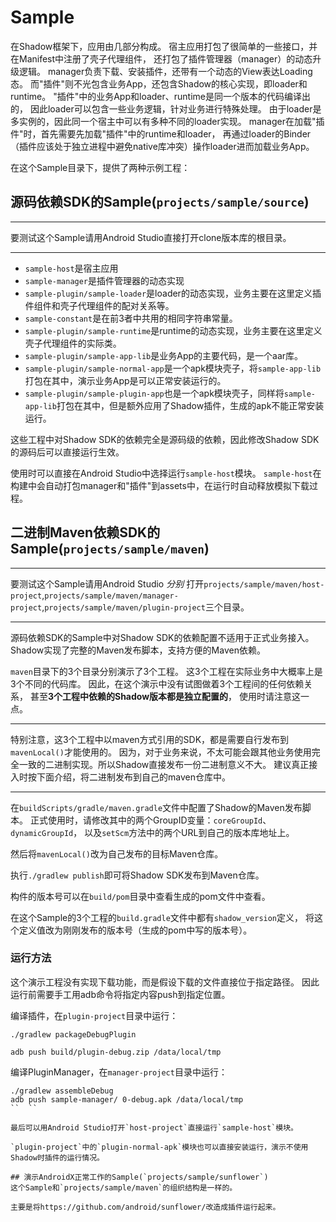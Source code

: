 # Sample

在Shadow框架下，应用由几部分构成。
宿主应用打包了很简单的一些接口，并在Manifest中注册了壳子代理组件，
还打包了插件管理器（manager）的动态升级逻辑。
manager负责下载、安装插件，还带有一个动态的View表达Loading态。
而"插件"则不光包含业务App，还包含Shadow的核心实现，即loader和runtime。
"插件"中的业务App和loader、runtime是同一个版本的代码编译出的，
因此loader可以包含一些业务逻辑，针对业务进行特殊处理。
由于loader是多实例的，因此同一个宿主中可以有多种不同的loader实现。
manager在加载"插件"时，首先需要先加载"插件"中的runtime和loader，
再通过loader的Binder（插件应该处于独立进程中避免native库冲突）操作loader进而加载业务App。

在这个Sample目录下，提供了两种示例工程：

## 源码依赖SDK的Sample(`projects/sample/source`)
***
要测试这个Sample请用Android Studio直接打开clone版本库的根目录。
***

* `sample-host`是宿主应用
* `sample-manager`是插件管理器的动态实现
* `sample-plugin/sample-loader`是loader的动态实现，业务主要在这里定义插件组件和壳子代理组件的配对关系等。
* `sample-constant`是在前3者中共用的相同字符串常量。
* `sample-plugin/sample-runtime`是runtime的动态实现，业务主要在这里定义壳子代理组件的实际类。
* `sample-plugin/sample-app-lib`是业务App的主要代码，是一个aar库。
* `sample-plugin/sample-normal-app`是一个apk模块壳子，将`sample-app-lib`打包在其中，演示业务App是可以正常安装运行的。
* `sample-plugin/sample-plugin-app`也是一个apk模块壳子，同样将`sample-app-lib`打包在其中，但是额外应用了Shadow插件，生成的apk不能正常安装运行。

这些工程中对Shadow SDK的依赖完全是源码级的依赖，因此修改Shadow SDK的源码后可以直接运行生效。

使用时可以直接在Android Studio中选择运行`sample-host`模块。
`sample-host`在构建中会自动打包manager和"插件"到assets中，在运行时自动释放模拟下载过程。

## 二进制Maven依赖SDK的Sample(`projects/sample/maven`)
***
要测试这个Sample请用Android Studio *分别* 打开`projects/sample/maven/host-project`,`projects/sample/maven/manager-project`,`projects/sample/maven/plugin-project`三个目录。
***

源码依赖SDK的Sample中对Shadow SDK的依赖配置不适用于正式业务接入。
Shadow实现了完整的Maven发布脚本，支持方便的Maven依赖。

`maven`目录下的3个目录分别演示了3个工程。
这3个工程在实际业务中大概率上是3个不同的代码库。
因此，在这个演示中没有试图做着3个工程间的任何依赖关系，
甚至**3个工程中依赖的Shadow版本都是独立配置的**，
使用时请注意这一点。

***
特别注意，这3个工程中以maven方式引用的SDK，都是需要自行发布到`mavenLocal()`才能使用的。
因为，对于业务来说，不太可能会跟其他业务使用完全一致的二进制实现。所以Shadow直接发布一份二进制意义不大。
建议真正接入时按下面介绍，将二进制发布到自己的maven仓库中。
***

在`buildScripts/gradle/maven.gradle`文件中配置了Shadow的Maven发布脚本。
正式使用时，请修改其中的两个GroupID变量：`coreGroupId`、`dynamicGroupId`，
以及`setScm`方法中的两个URL到自己的版本库地址上。

然后将`mavenLocal()`改为自己发布的目标Maven仓库。

执行`./gradlew publish`即可将Shadow SDK发布到Maven仓库。

构件的版本号可以在`build/pom`目录中查看生成的pom文件中查看。

在这个Sample的3个工程的`build.gradle`文件中都有`shadow_version`定义，
将这个定义值改为刚刚发布的版本号（生成的pom中写的版本号）。


### 运行方法

这个演示工程没有实现下载功能，而是假设下载的文件直接位于指定路径。
因此运行前需要手工用adb命令将指定内容push到指定位置。

编译插件，在`plugin-project`目录中运行：
```
./gradlew packageDebugPlugin

adb push build/plugin-debug.zip /data/local/tmp
```

编译PluginManager，在`manager-project`目录中运行：
```
./gradlew assembleDebug 
adb push sample-manager/ 0-debug.apk /data/local/tmp
``  ``

最后可以用Android Studio打开`host-project`直接运行`sample-host`模块。

`plugin-project`中的`plugin-normal-apk`模块也可以直接安装运行，演示不使用Shadow时插件的运行情况。

## 演示AndroidX正常工作的Sample(`projects/sample/sunflower`)
这个Sample和`projects/sample/maven`的组织结构是一样的。

主要是将https://github.com/android/sunflower/改造成插件运行起来。
